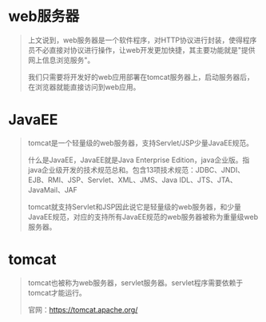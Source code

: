 # web服务器

>上文说到，web服务器是一个软件程序，对HTTP协议进行封装，使得程序员不必直接对协议进行操作，让web开发更加快捷，其主要功能就是"提供网上信息浏览服务"。
>
>我们只需要将开发好的web应用部署在tomcat服务器上，启动服务器后，在浏览器就能直接访问到web应用。



# JavaEE

> tomcat是一个轻量级的web服务器，支持Servlet/JSP少量JavaEE规范。
>
> 什么是JavaEE，JavaEE就是Java Enterprise Edition，java企业版。指java企业级开发的技术规范总和。包含13项技术规范：JDBC、JNDI、EJB、RMI、JSP、Servlet、XML、JMS、Java IDL、JTS、JTA、JavaMail、JAF
>
> tomcat就支持Servlet和JSP因此说它是轻量级的web服务器，和少量JavaEE规范，对应的支持所有JavaEE规范的web服务器被称为重量级web服务器。



# tomcat

> tomcat也被称为web服务器，servlet服务器。servlet程序需要依赖于tomcat才能运行。
>
> 官网：https://tomcat.apache.org/